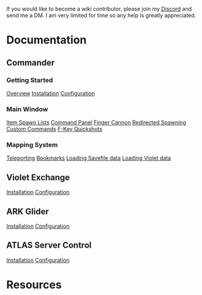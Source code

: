 <!-- TITLE: Home -->
<!-- SUBTITLE: This Wiki contains instructions on how to best utilize the software developed by SparcMX, the site is currently a "work in progress" and as such, will be missing pages of information. -->
If you would like to become a wiki contributor, please join my [Discord](http://discord.gg/3EXA2MUv) and send me a DM.  I am very limited for time so any help is greatly appreciated.

# Documentation
## Commander
### Getting Started
[Overview](#)     [Installation](#)     [Configuration](#)
### Main Window
[Item Spawn Lists](#)
[Command Panel](#)
[Finger Cannon](#)
[Redirected Spawning](#)
[Custom Commands](#)
[F-Key Quickshots](#)
### Mapping System
[Teleporting](#)
[Bookmarks](#)
[Loading Savefile data](#)
[Loading Violet data](#)
## Violet Exchange
[Installation](#)
[Configuration](#)
## ARK Glider
[Installation](#)
[Configuration](#)
## ATLAS Server Control
[Installation](#)
[Configuration](#)

# Resources